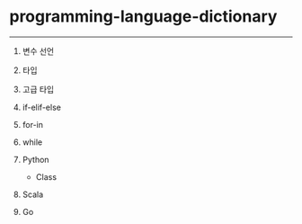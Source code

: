 # programming-language-dictionary
---
1. 변수 선언
2. 타입
3. 고급 타입
4. if-elif-else
5. for-in
6. while

1. Python
	- Class
2. Scala
3. Go

